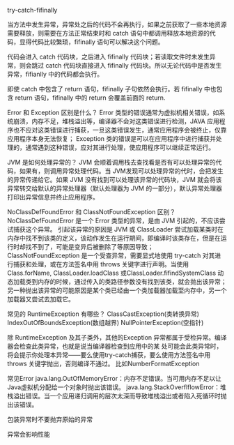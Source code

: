 try-catch-fifinally 

当方法中发生异常，异常处之后的代码不会再执行，如果之前获取了一些本地资源需要释放，则需要在方法正常结束时和 catch 语句中都调用释放本地资源的代码，显得代码比较繁琐，fifinally 语句可以解决这个问题。 

代码会进入 catch 代码块，之后进入 fifinally 代码块；若读取文件时未发生异常，则会跳过 catch 代码块直接进入 fifinally 代码块。所以无论代码中是否发生异常，fifianlly 中的代码都会执行。 

即使 catch 中包含了 return 语句，fifinally 子句依然会执行。若 fifinally 中也包含 return 语句，fifinally 中的 return 会覆盖前面的 return. 


Error 和 Exception 区别是什么？
Error 类型的错误通常为虚拟机相关错误，如系统崩溃，内存不足，堆栈溢出等，编译器不会对这类错误进行检测，JAVA 应用程序也不应对这类错误进行捕获，一旦这类错误发生，通常应用程序会被终止，仅靠应用程序本身无法恢复； 
Exception 类的错误是可以在应用程序中进行捕获并处理的，通常遇到这种错误，应对其进行处理，使应用程序可以继续正常运行。



JVM 是如何处理异常的？
JVM 会顺着调用栈去查找看是否有可以处理异常的代码，如果有，则调用异常处理代码。当 JVM发现可以处理异常的代时，会把发生的异常传递给它。如果 JVM 没有找到可以处理该异常的代码块，JVM 就会将该异常转交给默认的异常处理器（默认处理器为 JVM 的一部分），默认异常处理器打印出异常信息并终止应用程序。 


NoClassDefFoundError 和 ClassNotFoundException 区别？
NoClassDefFoundError 是一个 Error 类型的异常，是由 JVM 引起的，不应该尝试捕获这个异常。 
引起该异常的原因是 JVM 或 ClassLoader 尝试加载某类时在内存中找不到该类的定义，该动作发生在运行期间，即编译时该类存在，但是在运行时却找不到了，可能是变异后被删除了等原因导致； 
ClassNotFoundException 是一个受查异常，需要显式地使用 try-catch 对其进行捕获和处理，或在方法签名中用 throws 关键字进行声明。当使用 Class.forName, ClassLoader.loadClass 或ClassLoader.fifindSystemClass 动态加载类到内存的时候，通过传入的类路径参数没有找到该类，就会抛出该异常；另一种抛出该异常的可能原因是某个类已经由一个类加载器加载至内存中，另一个加载器又尝试去加载它。


常见的 RuntimeException 有哪些？
ClassCastException(类转换异常) 
IndexOutOfBoundsException(数组越界) 
NullPointerException(空指针) 

除 RuntimeException 及其子类外，其他的Exception 异常都属于受检异常。编译器会检查此类异常，也就是说当编译器检查到应用中的某 处可能会此类异常时，将会提示你处理本异常——要么使用try-catch捕获，要么使用方法签名中用 throws 关键字抛出，否则编译不通过。
比如NumberFormatException


常见Error
java.lang.OutOfMemoryError：内存不足错误。当可用内存不足以让Java虚拟机分配给一个对象时抛出该错误。 
java.lang.StackOverflflowError：堆栈溢出错误。当一个应用递归调用的层次太深而导致堆栈溢出或者陷入死循环时抛出该错误。 


包装异常时不要抛弃原始的异常

异常会影响性能









